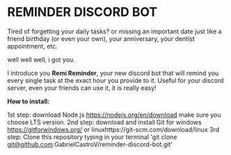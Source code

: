 # REMINDER DISCORD BOT

Tired of forgetting your daily tasks? or missing an important date just like a friend birthday (or even your own), your anniversary, your dentist appointment, etc.

well well well, i got you.

I introduce you **Remi Reminder**, your new discord bot that will remind you every single task at the exact hour you provide to it. Useful for your discord server, even your friends can use it, it is really easy!

__How to install:__

1st step: download Node.js https://nodejs.org/en/download make sure you choose LTS version.
2nd step: download and install Git for windows https://gitforwindows.org/ or linuxhttps://git-scm.com/download/linux
3rd step: Clone this repository typing in your terminal 'git clone git@github.com:GabrielCastroV/reminder-discord-bot.git'







